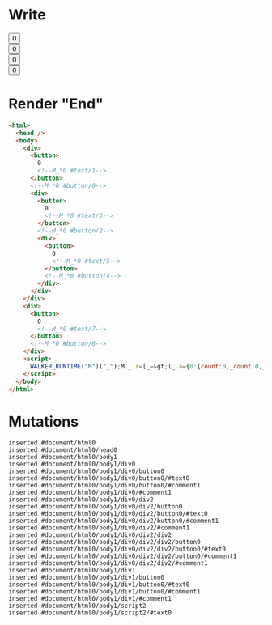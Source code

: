 # Write
  <div><button>0<!--M_*0 #text/1--></button><!--M_*0 #button/0--><div><button>0<!--M_*0 #text/3--></button><!--M_*0 #button/2--><div><button>0<!--M_*0 #text/5--></button><!--M_*0 #button/4--></div></div></div><div><button>0<!--M_*0 #text/7--></button><!--M_*0 #button/6--></div><script>WALKER_RUNTIME("M")("_");M._.r=[_=>(_.a={0:{count:0,_count:0,_count2:0,_count3:0}}),0,"__tests__/template.marko_0__count3",0,"__tests__/template.marko_0__count2",0,"__tests__/template.marko_0__count",0,"__tests__/template.marko_0_count",0];M._.w()</script>


# Render "End"
```html
<html>
  <head />
  <body>
    <div>
      <button>
        0
        <!--M_*0 #text/1-->
      </button>
      <!--M_*0 #button/0-->
      <div>
        <button>
          0
          <!--M_*0 #text/3-->
        </button>
        <!--M_*0 #button/2-->
        <div>
          <button>
            0
            <!--M_*0 #text/5-->
          </button>
          <!--M_*0 #button/4-->
        </div>
      </div>
    </div>
    <div>
      <button>
        0
        <!--M_*0 #text/7-->
      </button>
      <!--M_*0 #button/6-->
    </div>
    <script>
      WALKER_RUNTIME("M")("_");M._.r=[_=&gt;(_.a={0:{count:0,_count:0,_count2:0,_count3:0}}),0,"__tests__/template.marko_0__count3",0,"__tests__/template.marko_0__count2",0,"__tests__/template.marko_0__count",0,"__tests__/template.marko_0_count",0];M._.w()
    </script>
  </body>
</html>
```

# Mutations
```
inserted #document/html0
inserted #document/html0/head0
inserted #document/html0/body1
inserted #document/html0/body1/div0
inserted #document/html0/body1/div0/button0
inserted #document/html0/body1/div0/button0/#text0
inserted #document/html0/body1/div0/button0/#comment1
inserted #document/html0/body1/div0/#comment1
inserted #document/html0/body1/div0/div2
inserted #document/html0/body1/div0/div2/button0
inserted #document/html0/body1/div0/div2/button0/#text0
inserted #document/html0/body1/div0/div2/button0/#comment1
inserted #document/html0/body1/div0/div2/#comment1
inserted #document/html0/body1/div0/div2/div2
inserted #document/html0/body1/div0/div2/div2/button0
inserted #document/html0/body1/div0/div2/div2/button0/#text0
inserted #document/html0/body1/div0/div2/div2/button0/#comment1
inserted #document/html0/body1/div0/div2/div2/#comment1
inserted #document/html0/body1/div1
inserted #document/html0/body1/div1/button0
inserted #document/html0/body1/div1/button0/#text0
inserted #document/html0/body1/div1/button0/#comment1
inserted #document/html0/body1/div1/#comment1
inserted #document/html0/body1/script2
inserted #document/html0/body1/script2/#text0
```
